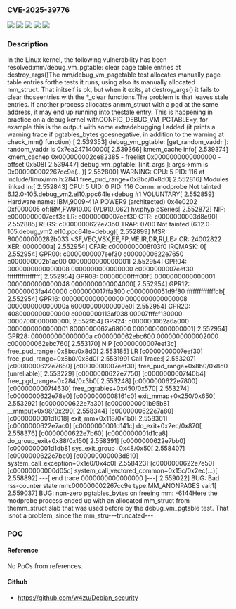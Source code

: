 ### [CVE-2025-39776](https://cve.mitre.org/cgi-bin/cvename.cgi?name=CVE-2025-39776)
![](https://img.shields.io/static/v1?label=Product&message=Linux&color=blue)
![](https://img.shields.io/static/v1?label=Version&message=&color=brightgreen)
![](https://img.shields.io/static/v1?label=Version&message=3c9b84f044a9e54cf56d1b2c9b80a2d2ce56d70a%20&color=brightgreen)
![](https://img.shields.io/static/v1?label=Version&message=5.15%20&color=brightgreen)
![](https://img.shields.io/static/v1?label=Vulnerability&message=n%2Fa&color=blue)

### Description

In the Linux kernel, the following vulnerability has been resolved:mm/debug_vm_pgtable: clear page table entries at destroy_args()The mm/debug_vm_pagetable test allocates manually page table entries forthe tests it runs, using also its manually allocated mm_struct.  That initself is ok, but when it exits, at destroy_args() it fails to clear thoseentries with the *_clear functions.The problem is that leaves stale entries.  If another process allocates anmm_struct with a pgd at the same address, it may end up running into thestale entry.  This is happening in practice on a debug kernel withCONFIG_DEBUG_VM_PGTABLE=y, for example this is the output with some extradebugging I added (it prints a warning trace if pgtables_bytes goesnegative, in addition to the warning at check_mm() function):[    2.539353] debug_vm_pgtable: [get_random_vaddr         ]: random_vaddr is 0x7ea247140000[    2.539366] kmem_cache info[    2.539374] kmem_cachep 0x000000002ce82385 - freelist 0x0000000000000000 - offset 0x508[    2.539447] debug_vm_pgtable: [init_args                ]: args->mm is 0x000000002267cc9e(...)[    2.552800] WARNING: CPU: 5 PID: 116 at include/linux/mm.h:2841 free_pud_range+0x8bc/0x8d0[    2.552816] Modules linked in:[    2.552843] CPU: 5 UID: 0 PID: 116 Comm: modprobe Not tainted 6.12.0-105.debug_vm2.el10.ppc64le+debug #1 VOLUNTARY[    2.552859] Hardware name: IBM,9009-41A POWER9 (architected) 0x4e0202 0xf000005 of:IBM,FW910.00 (VL910_062) hv:phyp pSeries[    2.552872] NIP:  c0000000007eef3c LR: c0000000007eef30 CTR: c0000000003d8c90[    2.552885] REGS: c0000000622e73b0 TRAP: 0700   Not tainted  (6.12.0-105.debug_vm2.el10.ppc64le+debug)[    2.552899] MSR:  800000000282b033 <SF,VEC,VSX,EE,FP,ME,IR,DR,RI,LE>  CR: 24002822  XER: 0000000a[    2.552954] CFAR: c0000000008f03f0 IRQMASK: 0[    2.552954] GPR00: c0000000007eef30 c0000000622e7650 c000000002b1ac00 0000000000000001[    2.552954] GPR04: 0000000000000008 0000000000000000 c0000000007eef30 ffffffffffffffff[    2.552954] GPR08: 00000000ffff00f5 0000000000000001 0000000000000048 0000000000004000[    2.552954] GPR12: 00000003fa440000 c000000017ffa300 c0000000051d9f80 ffffffffffffffdb[    2.552954] GPR16: 0000000000000000 0000000000000008 000000000000000a 60000000000000e0[    2.552954] GPR20: 4080000000000000 c0000000113af038 00007fffcf130000 0000700000000000[    2.552954] GPR24: c000000062a6a000 0000000000000001 8000000062a68000 0000000000000001[    2.552954] GPR28: 000000000000000a c000000062ebc600 0000000000002000 c000000062ebc760[    2.553170] NIP [c0000000007eef3c] free_pud_range+0x8bc/0x8d0[    2.553185] LR [c0000000007eef30] free_pud_range+0x8b0/0x8d0[    2.553199] Call Trace:[    2.553207] [c0000000622e7650] [c0000000007eef30] free_pud_range+0x8b0/0x8d0 (unreliable)[    2.553229] [c0000000622e7750] [c0000000007f40b4] free_pgd_range+0x284/0x3b0[    2.553248] [c0000000622e7800] [c0000000007f4630] free_pgtables+0x450/0x570[    2.553274] [c0000000622e78e0] [c0000000008161c0] exit_mmap+0x250/0x650[    2.553292] [c0000000622e7a30] [c0000000001b95b8] __mmput+0x98/0x290[    2.558344] [c0000000622e7a80] [c0000000001d1018] exit_mm+0x118/0x1b0[    2.558361] [c0000000622e7ac0] [c0000000001d141c] do_exit+0x2ec/0x870[    2.558376] [c0000000622e7b60] [c0000000001d1ca8] do_group_exit+0x88/0x150[    2.558391] [c0000000622e7bb0] [c0000000001d1db8] sys_exit_group+0x48/0x50[    2.558407] [c0000000622e7be0] [c00000000003d810] system_call_exception+0x1e0/0x4c0[    2.558423] [c0000000622e7e50] [c00000000000d05c] system_call_vectored_common+0x15c/0x2ec(...)[    2.558892] ---[ end trace 0000000000000000 ]---[    2.559022] BUG: Bad rss-counter state mm:000000002267cc9e type:MM_ANONPAGES val:1[    2.559037] BUG: non-zero pgtables_bytes on freeing mm: -6144Here the modprobe process ended up with an allocated mm_struct from themm_struct slab that was used before by the debug_vm_pgtable test.  That isnot a problem, since the mm_stru---truncated---

### POC

#### Reference
No PoCs from references.

#### Github
- https://github.com/w4zu/Debian_security

